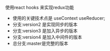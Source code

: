  使用react hooks 来实现redux功能
* 使用的关键技术点是 useContext  useReducer;
* 分支:version2  是实现同步的版本
* 分支:version3 是加入异步的版本
* 分支:version4 是加入中间件的版本
* 总分支:master是完整的版本
